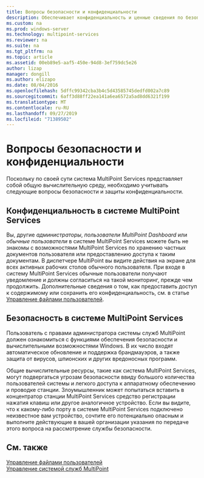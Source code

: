 ```yaml
---
title: Вопросы безопасности и конфиденциальности
description: Обеспечивает конфиденциальность и ценные сведения по безопасности для служб MultiPoint
ms.custom: na
ms.prod: windows-server
ms.technology: multipoint-services
ms.reviewer: na
ms.suite: na
ms.tgt_pltfrm: na
ms.topic: article
ms.assetid: 00eb89e5-aaf5-450e-94d8-3ef759dc5e26
author: lizap
manager: dongill
ms.author: elizapo
ms.date: 08/04/2016
ms.openlocfilehash: 5dffc99342cba3b4c5d43585745dedfd002a7c89
ms.sourcegitcommit: 6aff3d88ff22ea141a6ea6572a5ad8dd6321f199
ms.translationtype: MT
ms.contentlocale: ru-RU
ms.lasthandoff: 09/27/2019
ms.locfileid: "71389502"
---
```

# <a name="privacy-and-security-considerations"></a>Вопросы безопасности и конфиденциальности
Поскольку по своей сути система MultiPoint Services представляет собой общую вычислительную среду, необходимо учитывать следующие вопросы безопасности и защиты конфиденциальности.  
  
## <a name="privacy-in-a-multipoint-services-system"></a>Конфиденциальность в системе MultiPoint Services  
Вы, другие *администраторы*, *пользователи MultiPoint Dashboard* или *обычные пользователи* в системе MultiPoint Services можете быть не знакомы с возможностями MultiPoint Services по хранению частных документов пользователя или предоставлению доступа к таким документам. В диспетчере MultiPoint вы видите действия на экране для всех активных рабочих столов обычного пользователя. При входе в систему MultiPoint Services обычные пользователи получают уведомление и должны согласиться на такой мониторинг, прежде чем продолжить. Дополнительные сведения о том, как предоставить доступ к содержимому или сохранить его конфиденциальность, см. в статье [Управление файлами пользователей](Manage-User-Files.md).  
  
## <a name="security-in-a-multipoint-services-system"></a>Безопасность в системе MultiPoint Services  
Пользователь с правами администратора системы служб MultiPoint должен ознакомиться с функциями обеспечения безопасности и вычислительными возможностями Windows. В их число входят автоматическое обновление и поддержка брандмауэров, а также защита от вирусов, шпионских и других вредоносных программ.   
  
Общие вычислительные ресурсы, такие как система MultiPoint Services, могут подвергаться угрозам безопасности ввиду большого количества пользователей системы и легкого доступа к аппаратному обеспечению и проводке станции. Злоумышленник может попытаться вставить в концентратор станции MultiPoint Services средство регистрации нажатия клавиш или другое аналогичное устройство. Если вы видите, что к какому-либо порту в системе MultiPoint Services подключено неизвестное вам устройство, сочтите его потенциально опасным и выполните действующие в вашей организации указания по передаче этого вопроса на рассмотрение службы безопасности.  
  
## <a name="see-also"></a>См. также  
[Управление файлами пользователей](Manage-User-Files.md)  
[Управление системой служб MultiPoint](Managing-Your-MultiPoint-Services-System.md)